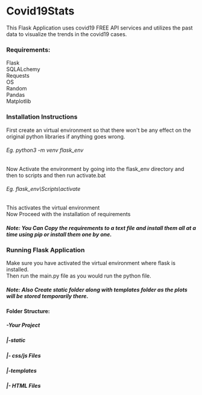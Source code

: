 # Covid19Stats

  This Flask Application uses covid19 FREE API services and utilizes the past data to visualize the trends in the covid19 cases.

### Requirements:
  Flask                
  SQLALchemy                
  Requests                   
  OS                    
  Random                     
  Pandas                     
  Matplotlib                   

### Installation Instructions
  First create an virtual environment so that there won't be any effect on the original python libraries if anything goes wrong.
  ###### Eg. python3 -m venv flask_env
  Now Activate the environment by going into the flask_env directory and then to scripts and then run activate.bat
  ###### Eg. flask_env\Scripts\activate
  This activates the virtual environment                                      
  Now Proceed with the installation of requirements
  ##### Note: You Can Copy the requirements to a text file and install them all at a time using pip or install them one by one.

### Running Flask Application
  Make sure you have activated the virtual environment where flask is installed.                             
  Then run the main.py file as you would run the python file.

##### Note: Also Create static folder along with templates folder as the plots will be stored temporarily there.

#### Folder Structure:
  ##### -Your Project
  ##### |-static
  #####   |- css/js Files
  ##### |-templates
  #####   |- HTML Files
